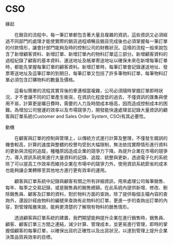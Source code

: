 # CSO
緣起

　　在銷貨的流程中，每一筆訂單都包含著大量且複雜的資訊，這些資訊又必須經過不同部門的處理才能使實際的銷貨過程順暢且銷貨完成後也必須掌握每一筆訂單的付款情形，讓會計部門能夠及時的控制公司的財務狀況。這樣的流程一般來說包含了新增顧客資料、新增訂單、新增訂單內的物料訂單這三部分。新增顧客資料的過程紀錄了顧客的基本資料、運送地址及帳單寄送地址以確保未來在新增每筆訂單時，都能先掌握每筆訂單的顧客資料。新增訂單時，每筆訂單會記錄運送地址、發票寄送地址及這筆訂單的到期日，每筆訂單又包括了許多筆物料訂單，每筆物料訂單必須包含訂購物料的數量及價格。

　　這看似簡單的流程其實背後的牽連相當複雜，公司必須隨時掌握訂單即時狀況，才不會讓不同的訂單產生衝突，在資訊化程度低的過去，不僅資訊的匯集與使用不易，計算更是曠日費時，需要的人力及時間成本極高，因而造成控制成本的困難。為增加公司營運的效率以及市場競爭力，開發能快速處理並記錄大量資訊的顧客與訂單系統(Customer and Sales Order System, CSO)有其必要性。

動機

　　在顧客與訂單的控制與管理上，以傳統方式進行計算及整理，不僅發生錯誤的機會較高，計算的速度與整體的校譽均受到大幅限制，無法依找實際情形進行資料的更新與流程的追蹤，種種原因造成企業的競爭力下降。為提升企業在市場的競爭力，導入資訊系統來進行大量資料的記錄、追蹤、統整與更新，透過電子化的系統除了可以提高工作效率而維持企業在市場中的競爭力外，使用資訊系統節省的成本也能夠讓企業轉移至其他地方進行更有效率的運用。

　　顧客與訂單系統中記錄與顧客有關之所有詳細資訊，用來處理公司每筆銷售、每年、每季之交易記錄，或是銷售員的銷售總額。在此系統內提供新增、修改、刪除銷售員、顧客及訂單的資料，對於物料方面的查詢，除了提供每個主檔內容的查詢外，還設計經由物料的編號來查詢有此物料的訂單，更進一步的查詢出訂單的內容，對管理階層來說，能夠更清楚的了解現有物料的銷售情形。

　　透過顧客與訂單系統的建置，我們期望能夠提升企業在進行銷售時，銷售員、顧客、顧客訂單三方間之連結，減少計算、管理成本，並更易進行管理，即時的掌握個顧客的每筆訂單，以確保出貨的正確性以及出貨狀況，以達到管理上提升企業決策品質與效率的目標。